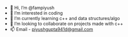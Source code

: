 - 👋 Hi, I’m @fampiyush
- 👀 I’m interested in coding
- 🌱 I’m currently learning c++ and data structures/algo
- 💞️ I’m looking to collaborate on projects made with c++
- 📫 Email - piyushgupta941d@gmail.com

<!---
fampiyush/fampiyush is a ✨ special ✨ repository because its `README.md` (this file) appears on your GitHub profile.
You can click the Preview link to take a look at your changes.
--->
